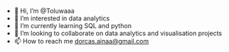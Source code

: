 - 👋 Hi, I’m @Toluwaaa
- 👀 I’m interested in data analytics
- 🌱 I’m currently learning SQL and python
- 💞️ I’m looking to collaborate on data analytics and visualisation projects
- 📫 How to reach me dorcas.ainaa@gmail.com

<!---
Toluwaaa/Toluwaaa is a ✨ special ✨ repository because its `README.md` (this file) appears on your GitHub profile.
You can click the Preview link to take a look at your changes.
--->

